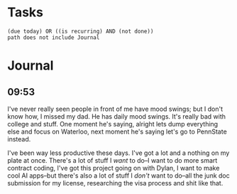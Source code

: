 # Tasks
```tasks
(due today) OR ((is recurring) AND (not done))
path does not include Journal
```
# Journal
## 09:53
I've never really seen people in front of me have mood swings; but I don't know how, I missed my dad. He has daily mood swings. It's really bad with college and stuff. One moment he's saying, alright lets dump everything else and focus on Waterloo, next moment he's saying let's go to PennState instead.

I've been way less productive these days. I've got a lot and a nothing on my plate at once. There's a lot of stuff I _want_ to do–I want to do more smart contract coding, I've got this project going on with Dylan, I want to make cool AI apps–but there's also a lot of stuff I _don't_ want to do–all the junk doc submission for my license, researching the visa process and shit like that.